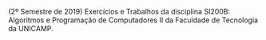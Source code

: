 (2º Semestre de 2019)
Exercícios e Trabalhos da disciplina SI200B: Algoritmos e Programação de Computadores II da Faculdade de Tecnologia da UNICAMP.
